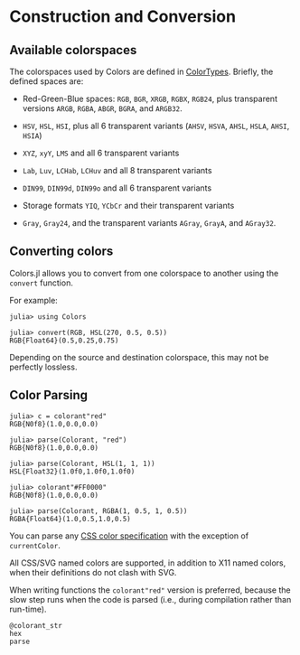 # Construction and Conversion


## Available colorspaces

The colorspaces used by Colors are defined in [ColorTypes](https://github.com/JuliaGraphics/ColorTypes.jl). Briefly, the defined spaces are:

- Red-Green-Blue spaces: `RGB`, `BGR`, `XRGB`, `RGBX`, `RGB24`, plus transparent versions `ARGB`, `RGBA`, `ABGR`, `BGRA`, and `ARGB32`.

- `HSV`, `HSL`, `HSI`, plus all 6 transparent variants (`AHSV`, `HSVA`, `AHSL`, `HSLA`, `AHSI`, `HSIA`)

- `XYZ`, `xyY`, `LMS` and all 6 transparent variants

- `Lab`, `Luv`, `LCHab`, `LCHuv` and all 8 transparent variants

- `DIN99`, `DIN99d`, `DIN99o` and all 6 transparent variants

- Storage formats `YIQ`, `YCbCr` and their transparent variants

- `Gray`, `Gray24`, and the transparent variants `AGray`, `GrayA`, and `AGray32`.

## Converting colors

Colors.jl allows you to convert from one colorspace to another using the `convert` function.

For example:

```jldoctest example
julia> using Colors

julia> convert(RGB, HSL(270, 0.5, 0.5))
RGB{Float64}(0.5,0.25,0.75)
```

Depending on the source and destination colorspace, this may not be perfectly lossless.

## Color Parsing


```jldoctest example
julia> c = colorant"red"
RGB{N0f8}(1.0,0.0,0.0)

julia> parse(Colorant, "red")
RGB{N0f8}(1.0,0.0,0.0)

julia> parse(Colorant, HSL(1, 1, 1))
HSL{Float32}(1.0f0,1.0f0,1.0f0)

julia> colorant"#FF0000"
RGB{N0f8}(1.0,0.0,0.0)

julia> parse(Colorant, RGBA(1, 0.5, 1, 0.5))
RGBA{Float64}(1.0,0.5,1.0,0.5)
```

You can parse any [CSS color specification](https://developer.mozilla.org/en-US/docs/CSS/color) with the exception of `currentColor`.

All CSS/SVG named colors are supported, in addition to X11 named colors, when their definitions do not clash with SVG.

When writing functions the `colorant"red"` version is preferred, because the slow step runs when the code is parsed (i.e., during compilation rather than run-time).

```@docs
@colorant_str
hex
parse
```
